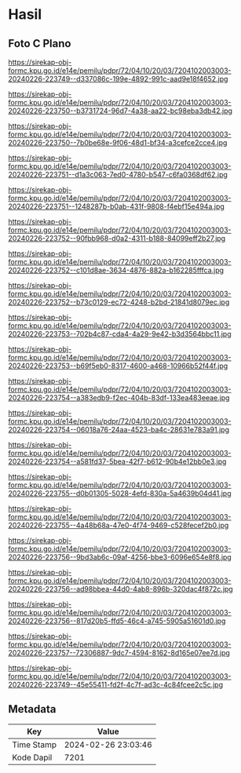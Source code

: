 # Hasil

## Foto C Plano

https://sirekap-obj-formc.kpu.go.id/e14e/pemilu/pdpr/72/04/10/20/03/7204102003003-20240226-223749--d337086c-199e-4892-991c-aad9e18f4652.jpg

https://sirekap-obj-formc.kpu.go.id/e14e/pemilu/pdpr/72/04/10/20/03/7204102003003-20240226-223750--b3731724-96d7-4a38-aa22-bc98eba3db42.jpg

https://sirekap-obj-formc.kpu.go.id/e14e/pemilu/pdpr/72/04/10/20/03/7204102003003-20240226-223750--7b0be68e-9f06-48d1-bf34-a3cefce2cce4.jpg

https://sirekap-obj-formc.kpu.go.id/e14e/pemilu/pdpr/72/04/10/20/03/7204102003003-20240226-223751--d1a3c063-7ed0-4780-b547-c6fa0368df62.jpg

https://sirekap-obj-formc.kpu.go.id/e14e/pemilu/pdpr/72/04/10/20/03/7204102003003-20240226-223751--1248287b-b0ab-431f-9808-f4ebf15e494a.jpg

https://sirekap-obj-formc.kpu.go.id/e14e/pemilu/pdpr/72/04/10/20/03/7204102003003-20240226-223752--90fbb968-d0a2-4311-b188-84099eff2b27.jpg

https://sirekap-obj-formc.kpu.go.id/e14e/pemilu/pdpr/72/04/10/20/03/7204102003003-20240226-223752--c101d8ae-3634-4876-882a-b162285fffca.jpg

https://sirekap-obj-formc.kpu.go.id/e14e/pemilu/pdpr/72/04/10/20/03/7204102003003-20240226-223752--b73c0129-ec72-4248-b2bd-21841d8079ec.jpg

https://sirekap-obj-formc.kpu.go.id/e14e/pemilu/pdpr/72/04/10/20/03/7204102003003-20240226-223753--702b4c87-cda4-4a29-9e42-b3d3564bbc11.jpg

https://sirekap-obj-formc.kpu.go.id/e14e/pemilu/pdpr/72/04/10/20/03/7204102003003-20240226-223753--b69f5eb0-8317-4600-a468-10966b52f44f.jpg

https://sirekap-obj-formc.kpu.go.id/e14e/pemilu/pdpr/72/04/10/20/03/7204102003003-20240226-223754--a383edb9-f2ec-404b-83df-133ea483eeae.jpg

https://sirekap-obj-formc.kpu.go.id/e14e/pemilu/pdpr/72/04/10/20/03/7204102003003-20240226-223754--06018a76-24aa-4523-ba4c-28631e783a91.jpg

https://sirekap-obj-formc.kpu.go.id/e14e/pemilu/pdpr/72/04/10/20/03/7204102003003-20240226-223754--a581fd37-5bea-42f7-b612-90b4e12bb0e3.jpg

https://sirekap-obj-formc.kpu.go.id/e14e/pemilu/pdpr/72/04/10/20/03/7204102003003-20240226-223755--d0b01305-5028-4efd-830a-5a4639b04d41.jpg

https://sirekap-obj-formc.kpu.go.id/e14e/pemilu/pdpr/72/04/10/20/03/7204102003003-20240226-223755--4a48b68a-47e0-4f74-9469-c528fecef2b0.jpg

https://sirekap-obj-formc.kpu.go.id/e14e/pemilu/pdpr/72/04/10/20/03/7204102003003-20240226-223756--9bd3ab6c-09af-4256-bbe3-6096e654e8f8.jpg

https://sirekap-obj-formc.kpu.go.id/e14e/pemilu/pdpr/72/04/10/20/03/7204102003003-20240226-223756--ad98bbea-44d0-4ab8-896b-320dac4f872c.jpg

https://sirekap-obj-formc.kpu.go.id/e14e/pemilu/pdpr/72/04/10/20/03/7204102003003-20240226-223756--817d20b5-ffd5-46c4-a745-5905a51601d0.jpg

https://sirekap-obj-formc.kpu.go.id/e14e/pemilu/pdpr/72/04/10/20/03/7204102003003-20240226-223757--72306887-9dc7-4594-8162-8d165e07ee7d.jpg

https://sirekap-obj-formc.kpu.go.id/e14e/pemilu/pdpr/72/04/10/20/03/7204102003003-20240226-223749--45e55411-fd2f-4c7f-ad3c-4c84fcee2c5c.jpg


## Metadata

| Key        | Value               |
| ---------- | ------------------- |
| Time Stamp | 2024-02-26 23:03:46 |
| Kode Dapil | 7201                |



